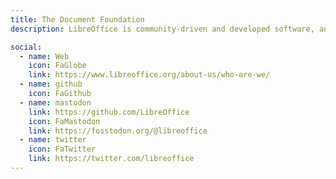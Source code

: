 ```yaml
---
title: The Document Foundation
description: LibreOffice is community-driven and developed software, and is a project of the not-for-profit organization, The Document Foundation

social:
  - name: Web
    icon: FaGlobe
    link: https://www.libreoffice.org/about-us/who-are-we/
  - name: github
    icon: FaGithub
  - name: mastodon
    link: https://github.com/LibreOffice
    icon: FaMastodon
    link: https://fosstodon.org/@libreoffice
  - name: twitter
    icon: FaTwitter
    link: https://twitter.com/libreoffice
---
```

